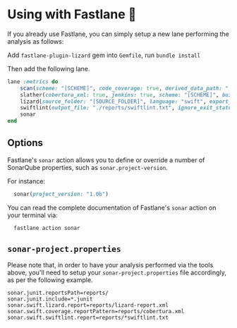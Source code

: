 # Using with Fastlane 🚀

If you already use Fastlane, you can simply setup a new lane performing the analysis as follows:

Add `fastlane-plugin-lizard` gem into `Gemfile`, run `bundle install`

Then add the following lane.
```ruby
lane :metrics do
    scan(scheme: "[SCHEME]", code_coverage: true, derived_data_path: "./DerivedData", output_directory: "./reports")
    slather(cobertura_xml: true, jenkins: true, scheme: "[SCHEME]", build_directory: "./DerivedData", output_directory: "./reports", proj: "./[PROJECT].xcodeproj")
    lizard(source_folder: "[SOURCE_FOLDER]", language: "swift", export_type: "xml", report_file: "report/lizard-report.xml")
    swiftlint(output_file: "./reports/swiftlint.txt", ignore_exit_status: true)
    sonar
end

```

## Options

Fastlane's `sonar` action allows you to define or override a number of SonarQube properties, such as `sonar.project-version`.

For instance:

```ruby
  sonar(project_version: "1.0b")
```

You can read the complete documentation of Fastlane's `sonar` action on your terminal via:

```bash
  fastlane action sonar
```

## `sonar-project.properties`

Please note that, in order to have your analysis performed via the tools above, you'll need to setup your `sonar-project.properties` file accordingly, as per the following example.

```
sonar.junit.reportsPath=reports/
sonar.junit.include=*.junit
sonar.swift.lizard.report=reports/lizard-report.xml
sonar.swift.coverage.reportPattern=reports/cobertura.xml
sonar.swift.swiftlint.report=reports/*swiftlint.txt
```

